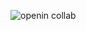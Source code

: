 ![openin collab](https://github.com/Graizelle/automatic1111-colab/assets/154618926/659a8e01-15ee-43cb-a344-293971337779)
